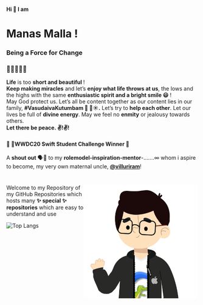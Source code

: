 #### Hi 👋 I am
# Manas Malla ! 

### Being a Force for Change
### 🧑‍💻👨‍🎓🦚 
<b>Life</b> is too <b>short and beautiful </b>!\
<b>Keep making miracles</b> and let’s <b>enjoy what life throws at us</b>, the lows and the highs with the same <b>enthusiastic spirit and a bright smile 😃</b> ! \
May God protect us.
Let’s all be content together as our content lies in our family, <b>#VasudaivaKutumbam 🦚 🐚☀.</b>
Let’s try to <b>help each other</b>. 
Let our lives be full of <b>divine energy</b>. 
May we feel no <b>enmity</b> or jealousy towards others. \
<b>Let there be peace. ✌️!✌️! </b>

#### 🥳  WWDC20 Swift Student Challenge Winner 🎉

A <b>shout out</b> 🗣📣 to my <b>rolemodel-inspiration-mentor</b>-.......∞ whom i aspire to become, my very own maternal uncle, <b> **[@villuriram](https://github.com/villuriram)**</b>!
#
<img align="right" width="300" height="300" src="https://raw.githubusercontent.com/ManasMalla/ManasMalla/master/Hello%20Manas%20Malla.png">
Welcome to my Repository of my GitHub Repositories which hosts many <b>✨ special ✨ repositories</b> which are easy to understand and use

 ![Top Langs](https://github-readme-stats.vercel.app/api/top-langs/?username=manasmalla&hide=asp&langs_count=10&border_radius=32&bg_color=30,e96443,904e95&title_color=ffffff&text_color=ffffff&icon_color=ffffff&java=ffffff)
